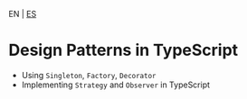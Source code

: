 <!-- MULTILANGUAJE MENU START -->
EN | [ES](https://lckpig.gitbook.io/es-practical-dev-handbook/typescript/object-oriented-programming/design-patterns)
<!-- MULTILANGUAJE MENU END -->

# Design Patterns in TypeScript

- Using `Singleton`, `Factory`, `Decorator`
- Implementing `Strategy` and `Observer` in TypeScript 